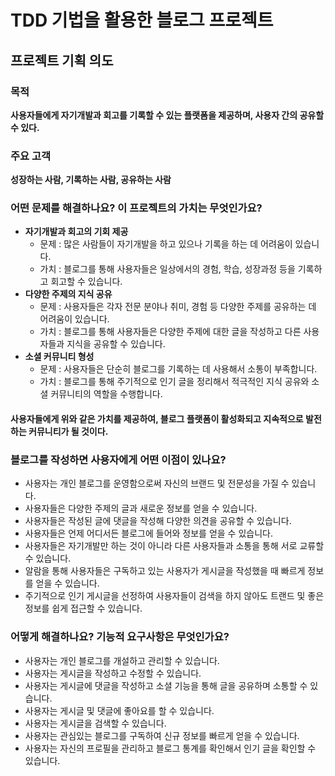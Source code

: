 # TDD 기법을 활용한 블로그 프로젝트

## 프로젝트 기획 의도

### 목적
**사용자들에게 자기개발과 회고를 기록할 수 있는 플랫폼을 제공하며, 사용자 간의 공유할 수 있다.**

### 주요 고객
**성장하는 사람, 기록하는 사람, 공유하는 사람**

### 어떤 문제를 해결하나요? 이 프로젝트의 가치는 무엇인가요?
- **자기개발과 회고의 기회 제공**  
   - 문제 : 많은 사람들이 자기개발을 하고 있으나 기록을 하는 데 어려움이 있습니다.
   - 가치 : 블로그를 통해 사용자들은 일상에서의 경험, 학습, 성장과정 등을 기록하고 회고할 수 있습니다.
- **다양한 주제의 지식 공유**  
   - 문제 : 사용자들은 각자 전문 분야나 취미, 경험 등 다양한 주제를 공유하는 데 어려움이 있습니다.
   - 가치 : 블로그를 통해 사용자들은 다양한 주제에 대한 글을 작성하고 다른 사용자들과 지식을 공유할 수 있습니다.
- **소셜 커뮤니티 형성**  
   - 문제 : 사용자들은 단순히 블로그를 기록하는 데 사용해서 소통이 부족합니다.
   - 가치 : 블로그를 통해 주기적으로 인기 글을 정리해서 적극적인 지식 공유와 소셜 커뮤니티의 역할을 수행합니다.
#### 사용자들에게 위와 같은 가치를 제공하여, 블로그 플랫폼이 활성화되고 지속적으로 발전하는 커뮤니티가 될 것이다.

### 블로그를 작성하면 사용자에게 어떤 이점이 있나요?
- 사용자는 개인 블로그를 운영함으로써 자신의 브랜드 및 전문성을 가질 수 있습니다.
- 사용자들은 다양한 주제의 글과 새로운 정보를 얻을 수 있습니다.
- 사용자들은 작성된 글에 댓글을 작성해 다양한 의견을 공유할 수 있습니다.
- 사용자들은 언제 어디서든 블로그에 들어와 정보를 얻을 수 있습니다.
- 사용자들은 자기개발만 하는 것이 아니라 다른 사용자들과 소통을 통해 서로 교류할 수 있습니다.
- 알람을 통해 사용자들은 구독하고 있는 사용자가 게시글을 작성했을 때 빠르게 정보를 얻을 수 있습니다.
- 주기적으로 인기 게시글을 선정하여 사용자들이 검색을 하지 않아도 트랜드 및 좋은 정보를 쉽게 접근할 수 있습니다.

### 어떻게 해결하나요? 기능적 요구사항은 무엇인가요?
- 사용자는 개인 블로그를 개설하고 관리할 수 있습니다.
- 사용자는 게시글을 작성하고 수정할 수 있습니다.
- 사용자는 게시글에 댓글을 작성하고 소셜 기능을 통해 글을 공유하며 소통할 수 있습니다.
- 사용자는 게시글 및 댓글에 좋아요를 할 수 있습니다.
- 사용자는 게시글을 검색할 수 있습니다.
- 사용자는 관심있는 블로그를 구독하여 신규 정보를 빠르게 얻을 수 있습니다.
- 사용자는 자신의 프로필을 관리하고 블로그 통계를 확인해서 인기 글을 확인할 수 있습니다.